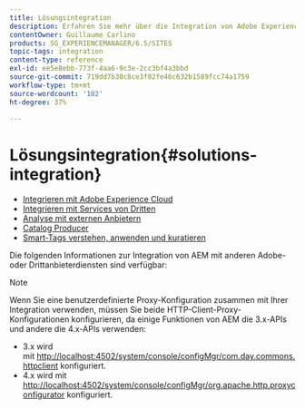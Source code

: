 ```yaml
---
title: Lösungsintegration
description: Erfahren Sie mehr über die Integration von Adobe Experience Manager (AEM) mit anderen Adobe- oder Drittanbieterdiensten.
contentOwner: Guillaume Carlino
products: SG_EXPERIENCEMANAGER/6.5/SITES
topic-tags: integration
content-type: reference
exl-id: ee5e8ebb-773f-4aa6-9c3e-2cc3bf4a3bbd
source-git-commit: 719dd7b30c8ce3f02fe46c632b1589fcc74a1759
workflow-type: tm+mt
source-wordcount: '102'
ht-degree: 37%

---
```


# Lösungsintegration{#solutions-integration}

* [Integrieren mit Adobe Experience Cloud](/help/sites-administering/marketing-cloud.md)
* [Integrieren mit Services von Dritten](/help/sites-administering/third-party-services.md)
* [Analyse mit externen Anbietern](/help/sites-administering/external-providers.md)
* [Catalog Producer](/help/sites-administering/catalog-producer.md)
* [Smart-Tags verstehen, anwenden und kuratieren](/help/assets/enhanced-smart-tags.md)

Die folgenden Informationen zur Integration von AEM mit anderen Adobe- oder Drittanbieterdiensten sind verfügbar:

>[!NOTE]
>
>Wenn Sie eine benutzerdefinierte Proxy-Konfiguration zusammen mit Ihrer Integration verwenden, müssen Sie beide HTTP-Client-Proxy-Konfigurationen konfigurieren, da einige Funktionen von AEM die 3.x-APIs und andere die 4.x-APIs verwenden:
>
>* 3.x wird mit [http://localhost:4502/system/console/configMgr/com.day.commons.httpclient](http://localhost:4502/system/console/configMgr/com.day.commons.httpclient) konfiguriert.
>* 4.x wird mit [http://localhost:4502/system/console/configMgr/org.apache.http.proxyconfigurator](http://localhost:4502/system/console/configMgr/org.apache.http.proxyconfigurator) konfiguriert.
>
